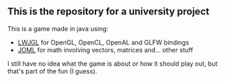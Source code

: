 ## This is the repository for a university project 


 This is a game made in java using:
 * <a href="lwjgl.org">LWJGL</a> for OpenGL, OpenCL, OpenAL and GLFW bindings
 * <a href="https://joml-ci.github.io/JOML/">JOML</a> for math involving vectors, matrices and... other stuff 

I still have no idea what the game is about or how it should play out, but that's part of the fun (I guess).
